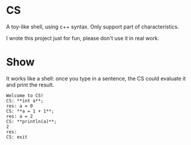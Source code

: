 # CS
A toy-like shell, using c++ syntax. Only support part of characteristics.

I wrote this project just for fun, please don't use it in real work.

# Show
It works like a shell: once you type in a sentence, the CS could evaluate it and print the result.
```
Welcome to CS!
CS: **int a**;
res: a = 0
CS: **a = 1 + 1**;
res: a = 2
CS: **println(a)**;
2
res: 
CS: exit
```
